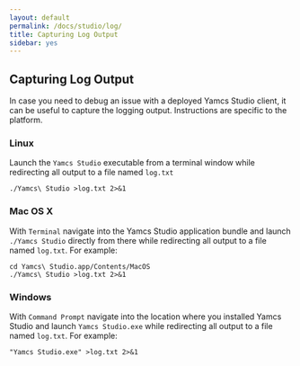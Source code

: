 ```yaml
---
layout: default
permalink: /docs/studio/log/
title: Capturing Log Output
sidebar: yes
---
```


## Capturing Log Output
In case you need to debug an issue with a deployed Yamcs Studio client, it can be useful to capture the logging output. Instructions are specific to the platform.

### Linux

Launch the `Yamcs Studio` executable from a terminal window while redirecting all output to a file named `log.txt`

    ./Yamcs\ Studio >log.txt 2>&1


### Mac OS X

With `Terminal` navigate into the Yamcs Studio application bundle and launch `./Yamcs Studio` directly
from there while redirecting all output to a file named `log.txt`. For example:

    cd Yamcs\ Studio.app/Contents/MacOS
    ./Yamcs\ Studio >log.txt 2>&1

### Windows

With `Command Prompt` navigate into the location where you installed Yamcs Studio and launch `Yamcs Studio.exe` while redirecting all output to a file named `log.txt`. For example:

    "Yamcs Studio.exe" >log.txt 2>&1
